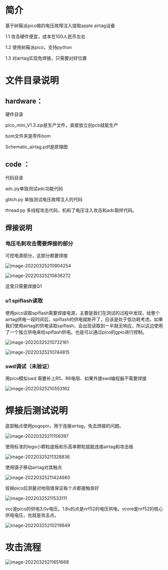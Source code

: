 # 简介
基于树莓派pico做的电压故障注入提取apple airtag设备

1.1 攻击硬件便宜，成本在100人民币左右

1.2 使用树莓派pico，支持python

1.3 对airtag实现免焊接，只需要对好位置

# 文件目录说明

## hardware：

 硬件目录

pico_mini_V1.3.zip是生产文件，直接放立创pcb就能生产

bom文件夹是零件bom

Schematic_airtag.pdf是原理图

## code ：

代码目录

adc.py单独测试adc功能代码

glitch.py 单独测试电压故障注入的代码

thread.py 多线程攻击代码，机和了电压注入攻击和adc取样代码。





## 焊接说明

### 电压毛刺攻击需要焊接的部分

可控电源部分，这部分都要焊接

![image-20220325210904254](README.assets/image-20220325210904254.png)



![image-20220325210836272](README.assets/image-20220325210836272.png)

这里只需要焊接Q1



### u1 spiflash读取

使用pico读取spiflash需要焊接电源，主要是我们在测试的过程中发现，给整个airtag供电一段时间后，spiflash的供电就断开了，应该是处于低功耗考虑。如果我们使用airtag的供电读取spiflash，会出现读取到一半就无响应，所以这边使用了一个独立供电来给spiflash供电。也是可以通过pico的gpio进行控制。

![image-20220325210732161](README.assets/image-20220325210732161.png)

![image-20220325210744815](README.assets/image-20220325210744815.png)

### swd调试（未验证）

用pico模拟swd 需要补上R5、R6电阻、如果外接swd编程器不需要焊接

![image-20220325210553162](README.assets/image-20220325210553162.png)

# 焊接后测试说明

底部触点使用pogopin，用于连接airtag，免去焊接的问题。

![image-20220325211156397](README.assets/image-20220325211156397.png)



使用标准的lego小颗粒底板和乐高单颗粒就能连接airtag和攻击板

![image-20220325211328836](README.assets/image-20220325211328836.png)

使用镊子移动airtag对其触点

![image-20220325211424660](README.assets/image-20220325211424660.png)

拔掉pico后测量对地阻值保证每个点都接触良好

![image-20220325211533111](README.assets/image-20220325211533111.png)

vcc是pico的供电3.0v电压。1.8v的点是nrf52的电压供电。vcore是nrf52的核心供电电压，也就是攻击点。

![image-20220325210219949](README.assets/image-20220325210219949.png)

# 攻击流程

![image-20220325211651668](README.assets/image-20220325211651668.png)
